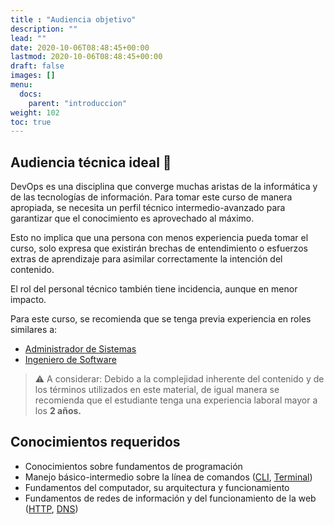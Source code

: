 ```yaml
---
title : "Audiencia objetivo"
description: ""
lead: ""
date: 2020-10-06T08:48:45+00:00
lastmod: 2020-10-06T08:48:45+00:00
draft: false
images: []
menu:
  docs:
    parent: "introduccion"
weight: 102
toc: true
---
```

<!-- markdownlint-disable MD026 -->

## Audiencia técnica ideal :hammer:

DevOps es una disciplina que converge muchas aristas de la informática y de las tecnologías de información. Para tomar este curso de manera apropiada, se necesita un perfil técnico intermedio-avanzado para garantizar que el conocimiento es aprovechado al máximo.

Esto no implica que una persona con menos experiencia  pueda tomar el curso, solo expresa que existirán brechas de entendimiento o esfuerzos extras de aprendizaje para asimilar correctamente la intención del contenido.

El rol del personal técnico también tiene incidencia, aunque en menor impacto.

Para este curso, se recomienda que se tenga previa experiencia en roles similares a:

- [Administrador de Sistemas]
- [Ingeniero de Software]

> :warning: A considerar: Debido a la complejidad inherente del contenido y de los términos utilizados en este material, de igual manera se recomienda que el estudiante tenga una experiencia laboral mayor a los **2 años.**

## Conocimientos requeridos

- Conocimientos sobre fundamentos de programación
- Manejo básico-intermedio sobre la línea de comandos ([CLI], [Terminal][Linux terminal])
- Fundamentos del computador, su arquitectura y funcionamiento
- Fundamentos de redes de información y del funcionamiento de la web ([HTTP], [DNS])

<!-- Referencias -->
[Administrador de Sistemas]: ../../referencias/README.md#descripcion-de-puesto-administrador-de-sistemas
[Ingeniero de Software]: ../../referencias/README.md#descripcion-de-puesto-ingeniero-de-software
[CLI]: ../../referencias/README.md#cli
[Linux terminal]: ../referencias/README.MD#linux-terminal
[HTTP]: ../referencias/README.MD#http
[DNS]: ../referencias/README.MD#dns
